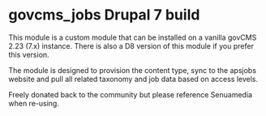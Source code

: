# govcms_jobs Drupal 7 build

This module is a custom module that can be installed on a vanilla govCMS 2.23 (7.x) instance. There is also a D8 version of this module if you prefer this version.

The module is designed to provision the content type, sync to the apsjobs website and pull all related taxonomy and job data based on access levels.

Freely donated back to the community but please reference Senuamedia when re-using. 